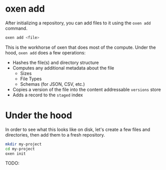 # oxen add

After initializing a repository, you can add files to it using the `oxen add` command.

```bash
oxen add <file>
```

This is the workhorse of oxen that does most of the compute. Under the hood, `oxen add` does a few operations:

* Hashes the file(s) and directory structure
* Computes any additional metadata about the file
  * Sizes
  * File Types
  * Schemas (for JSON, CSV, etc.)
* Copies a version of the file into the content addressable `versions` store
* Adds a record to the `staged` index

# Under the hood

In order to see what this looks like on disk, let's create a few files and directories, then add them to a fresh repository.

```bash
mkdir my-project
cd my-project
oxen init
```

TODO: